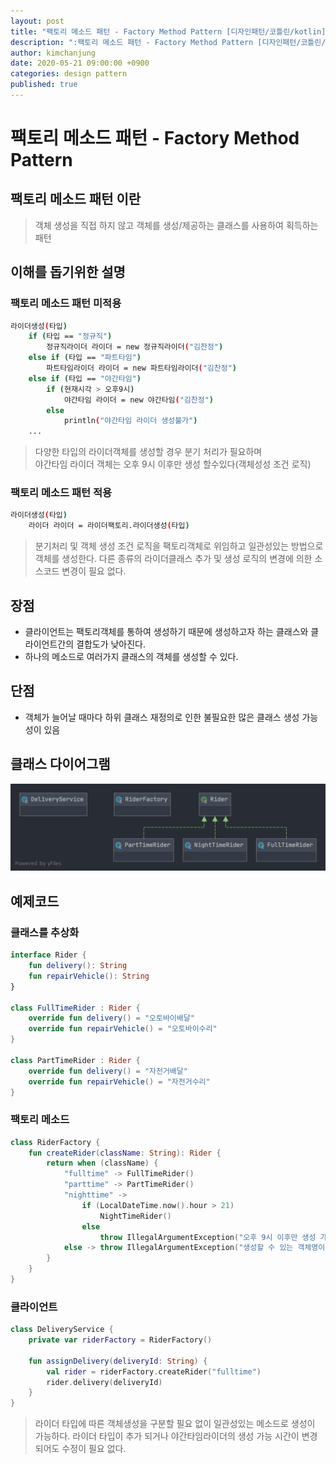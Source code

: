 ```yaml
---
layout: post
title: "팩토리 메소드 패턴 - Factory Method Pattern [디자인패턴/코틀린/kotlin]"
description: ":팩토리 메소드 패턴 - Factory Method Pattern [디자인패턴/코틀린/kotlin]"
author: kimchanjung
date: 2020-05-21 09:00:00 +0900
categories: design pattern
published: true
---
```


# 팩토리 메소드 패턴 - Factory Method Pattern 

## 팩토리 메소드 패턴 이란
> 객체 생성을 직접 하지 않고 객체를 생성/제공하는 클래스를 사용하여 획득하는 패턴

## 이해를 돕기위한 설명
### 팩토리 메소드 패턴 미적용
```bash
라이더생성(타입)
    if (타입 == "정규직")
        정규직라이더 라이더 = new 정규직라이더("김찬정")
    else if (타입 == "파트타임")
        파트타임라이더 라이더 = new 파트타임라이더("김찬정")
    else if (타입 == "야간타임")
        if (현재시각 > 오후9시)
            야간타임 라이더 = new 야간타임("김찬정")
        else
            println("야간타임 라이더 생성불가")
    ...

```
> 다양한 타입의 라이더객체를 생성할 경우 분기 처리가 필요하며  
> 야간타임 라이더 객체는 오후 9시 이후만 생성 할수있다(객체성성 조건 로직)

### 팩토리 메소드 패턴 적용

```bash
라이더생성(타입)
    라이더 라이더 = 라이더팩토리.라이더생성(타입)

```
> 분기처리 및 객체 생성 조건 로직을 팩토리객체로 위임하고 일관성있는 방법으로 객체를 생성한다.
> 다른 종류의 라이더클래스 추가 및 생성 로직의 변경에 의한 소스코드 변경이 필요 없다.

## 장점
- 클라이언트는 팩토리객체를 통하여 생성하기 때문에 생성하고자 하는 클래스와 클라이언트간의 결합도가 낮아진다.
- 하나의 메소드로 여러가지 클래스의 객체를 생성할 수 있다.

## 단점
- 객체가 늘어날 때마다 하위 클래스 재정의로 인한 불필요한 많은 클래스 생성 가능성이 있음

## 클래스 다이어그램
![class-diagram](/post-img/design-pattern/factory-method-pattern-class-diagram.png)

## 예제코드
### 클래스를 추상화
```kotlin
interface Rider {
    fun delivery(): String
    fun repairVehicle(): String
}

class FullTimeRider : Rider {
    override fun delivery() = "오토바이배달"
    override fun repairVehicle() = "오토바이수리"
}

class PartTimeRider : Rider {
    override fun delivery() = "자전거배달"
    override fun repairVehicle() = "자전거수리"
}
 ```

### 팩토리 메소드
```kotlin
class RiderFactory {
    fun createRider(className: String): Rider {
        return when (className) {
            "fulltime" -> FullTimeRider()
            "parttime" -> PartTimeRider()
            "nighttime" ->
                if (LocalDateTime.now().hour > 21)
                    NightTimeRider()
                else
                    throw IllegalArgumentException("오후 9시 이후만 생성 가능합니다")
            else -> throw IllegalArgumentException("생성할 수 있는 객체명이 아닙니다.")
        }
    }
}
```

### 클라이언트  

```kotlin
class DeliveryService {
    private var riderFactory = RiderFactory()

    fun assignDelivery(deliveryId: String) {
        val rider = riderFactory.createRider("fulltime")
        rider.delivery(deliveryId)
    }
}
```
> 라이더 타입에 따른 객체생성을 구분할 필요 없이 일관성있는 메소드로 생성이 가능하다.
> 라이더 타입이 추가 되거나 야간타임라이더의 생성 가능 시간이 변경되어도 수정이 필요 없다. 


